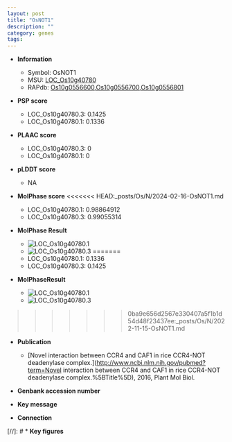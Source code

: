 ```yaml
---
layout: post
title: "OsNOT1"
description: ""
category: genes
tags: 
---
```


* **Information**  
    + Symbol: OsNOT1  
    + MSU: [LOC_Os10g40780](http://rice.plantbiology.msu.edu/cgi-bin/ORF_infopage.cgi?orf=LOC_Os10g40780)  
    + RAPdb: [Os10g0556600](http://rapdb.dna.affrc.go.jp/viewer/gbrowse_details/irgsp1?name=Os10g0556600),[Os10g0556700](http://rapdb.dna.affrc.go.jp/viewer/gbrowse_details/irgsp1?name=Os10g0556700),[Os10g0556801](http://rapdb.dna.affrc.go.jp/viewer/gbrowse_details/irgsp1?name=Os10g0556801)  

* **PSP score**  
    + LOC_Os10g40780.3: 0.1425 
    + LOC_Os10g40780.1: 0.1336 

* **PLAAC score**  
    + LOC_Os10g40780.3: 0 
    + LOC_Os10g40780.1: 0 

* **pLDDT score**
    + NA


* **MolPhase score**
<<<<<<< HEAD:_posts/Os/N/2024-02-16-OsNOT1.md
    + LOC_Os10g40780.1: 0.98864912
    + LOC_Os10g40780.3: 0.99055314

* **MolPhase Result**
    + ![LOC_Os10g40780.1](https://304243504.github.io/Pictures/LOC_Os10g/LOC_Os10g40780.1.png)
    + ![LOC_Os10g40780.3](https://304243504.github.io/Pictures/LOC_Os10g/LOC_Os10g40780.3.png)
=======
    + LOC_Os10g40780.1: 0.1336
    + LOC_Os10g40780.3: 0.1425

* **MolPhaseResult**
    + ![LOC_Os10g40780.1](https://ricepsp.github.io/pictures/LOC_Os10g/LOC_Os10g40780.1.png)
    + ![LOC_Os10g40780.3](https://ricepsp.github.io/pictures/LOC_Os10g/LOC_Os10g40780.3.png)
>>>>>>> 0ba9e656d2567e330407a5f1b1d54d48f23437ee:_posts/Os/N/2022-11-15-OsNOT1.md

* **Publication**  
    + [Novel interaction between CCR4 and CAF1 in rice CCR4-NOT deadenylase complex.](http://www.ncbi.nlm.nih.gov/pubmed?term=Novel interaction between CCR4 and CAF1 in rice CCR4-NOT deadenylase complex.%5BTitle%5D), 2016, Plant Mol Biol.

* **Genbank accession number**  

* **Key message**  

* **Connection**  

[//]: # * **Key figures**  



